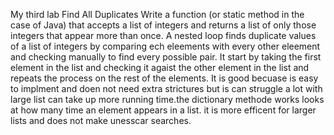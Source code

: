 My third lab
Find All Duplicates
Write a function (or static method in the case of Java) that accepts a list of integers and returns a list of only those integers that appear more than once.
A nested loop finds duplicate values of a list of integers by comparing ech eleements with every other eleement and checking manually to find every possible pair. It start by taking the first element in the list and checking it agaist the other element in the list and repeats the process on the rest of the elements. It is good becuase  is easy to implment and doen not need extra strictures but is can struggle a lot with large list can take up more running time.the dictionary methode works looks at how many time an element appears in a list. it is more efficent for larger lists and does not make unesscar searches.